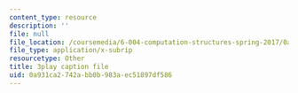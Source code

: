 ```yaml
---
content_type: resource
description: ''
file: null
file_location: /coursemedia/6-004-computation-structures-spring-2017/0a931ca2742abb0b983aec51897df586_Z7pKkCDmHh0.srt
file_type: application/x-subrip
resourcetype: Other
title: 3play caption file
uid: 0a931ca2-742a-bb0b-983a-ec51897df586
---
```

